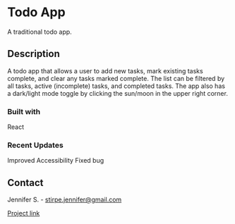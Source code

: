 # Todo App

A traditional todo app.

## Description

A todo app that allows a user to add new tasks, mark existing tasks complete, and 
clear any tasks marked complete. The list can be filtered by all tasks, active (incomplete)
tasks, and completed tasks. The app also has a dark/light mode toggle by clicking the 
sun/moon in the upper right corner.

### Built with

React

### Recent Updates
Improved Accessibility
Fixed bug

## Contact

Jennifer S. - stirpe.jennifer@gmail.com

[Project link](https://jennstirpe.github.io/todo-app/)